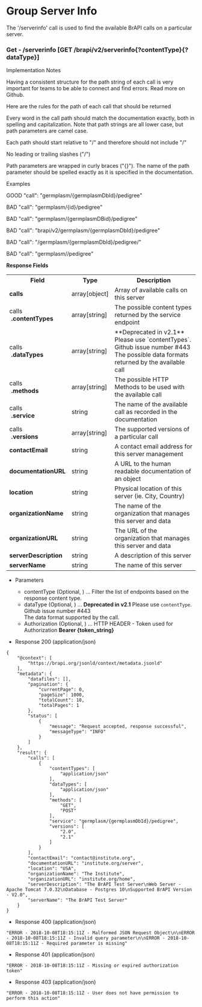 # Group Server Info
The '/serverinfo' call is used to find the available BrAPI calls on a particular server. 





### Get - /serverinfo [GET /brapi/v2/serverinfo{?contentType}{?dataType}]

Implementation Notes

Having a consistent structure for the path string of each call is very 
important for teams to be able to connect and find errors. Read more on Github.

Here are the rules for the path of each call that should be returned

Every word in the call path should match the documentation exactly, both in 
spelling and capitalization. Note that path strings are all lower case, but 
path parameters are camel case.

Each path should start relative to \"/\" and therefore should not include \"/\"

No leading or trailing slashes (\"/\") 

Path parameters are wrapped in curly braces (\"{}\"). The name of the path parameter 
should be spelled exactly as it is specified in the documentation.

Examples 

GOOD   "call": "germplasm/{germplasmDbId}/pedigree" 

BAD    "call": "germplasm/{id}/pedigree"

BAD    "call": "germplasm/{germplasmDBid}/pedigree" 

BAD    "call": "brapi/v2/germplasm/{germplasmDbId}/pedigree" 

BAD    "call": "/germplasm/{germplasmDbId}/pedigree/" 

BAD    "call": "germplasm/<germplasmDbId>/pedigree"



**Response Fields** 

<table>
<tr> <th> Field </th> <th> Type </th> <th> Description </th> </tr> 
<tr><td><span style="font-weight:bold;">calls</span></td><td>array[object]</td><td>Array of available calls on this server</td></tr>
<tr><td>calls<br><span style="font-weight:bold;margin-left:5px">.contentTypes</span></td><td>array[string]</td><td>The possible content types returned by the service endpoint</td></tr>
<tr><td>calls<br><span style="font-weight:bold;margin-left:5px">.dataTypes</span></td><td>array[string]</td><td>**Deprecated in v2.1** Please use `contentTypes`. Github issue number #443  <br/>The possible data formats returned by the available call </td></tr>
<tr><td>calls<br><span style="font-weight:bold;margin-left:5px">.methods</span></td><td>array[string]</td><td>The possible HTTP Methods to be used with the available call</td></tr>
<tr><td>calls<br><span style="font-weight:bold;margin-left:5px">.service</span></td><td>string</td><td>The name of the available call as recorded in the documentation</td></tr>
<tr><td>calls<br><span style="font-weight:bold;margin-left:5px">.versions</span></td><td>array[string]</td><td>The supported versions of a particular call</td></tr>
<tr><td><span style="font-weight:bold;">contactEmail</span></td><td>string</td><td>A contact email address for this server management</td></tr>
<tr><td><span style="font-weight:bold;">documentationURL</span></td><td>string</td><td>A URL to the human readable documentation of an object</td></tr>
<tr><td><span style="font-weight:bold;">location</span></td><td>string</td><td>Physical location of this server (ie. City, Country)</td></tr>
<tr><td><span style="font-weight:bold;">organizationName</span></td><td>string</td><td>The name of the organization that manages this server and data</td></tr>
<tr><td><span style="font-weight:bold;">organizationURL</span></td><td>string</td><td>The URL of the organization that manages this server and data</td></tr>
<tr><td><span style="font-weight:bold;">serverDescription</span></td><td>string</td><td>A description of this server</td></tr>
<tr><td><span style="font-weight:bold;">serverName</span></td><td>string</td><td>The name of this server</td></tr>
</table>


 

+ Parameters
    + contentType (Optional, ) ... Filter the list of endpoints based on the response content type.
    + dataType (Optional, ) ... **Deprecated in v2.1** Please use `contentType`. Github issue number #443<br>The data format supported by the call.
    + Authorization (Optional, ) ... HTTP HEADER - Token used for Authorization <strong> Bearer {token_string} </strong>




+ Response 200 (application/json)
```
{
    "@context": [
        "https://brapi.org/jsonld/context/metadata.jsonld"
    ],
    "metadata": {
        "datafiles": [],
        "pagination": {
            "currentPage": 0,
            "pageSize": 1000,
            "totalCount": 10,
            "totalPages": 1
        },
        "status": [
            {
                "message": "Request accepted, response successful",
                "messageType": "INFO"
            }
        ]
    },
    "result": {
        "calls": [
            {
                "contentTypes": [
                    "application/json"
                ],
                "dataTypes": [
                    "application/json"
                ],
                "methods": [
                    "GET",
                    "POST"
                ],
                "service": "germplasm/{germplasmDbId}/pedigree",
                "versions": [
                    "2.0",
                    "2.1"
                ]
            }
        ],
        "contactEmail": "contact@institute.org",
        "documentationURL": "institute.org/server",
        "location": "USA",
        "organizationName": "The Institute",
        "organizationURL": "institute.org/home",
        "serverDescription": "The BrAPI Test Server\nWeb Server - Apache Tomcat 7.0.32\nDatabase - Postgres 10\nSupported BrAPI Version - V2.0",
        "serverName": "The BrAPI Test Server"
    }
}
```

+ Response 400 (application/json)
```
"ERROR - 2018-10-08T18:15:11Z - Malformed JSON Request Object\n\nERROR - 2018-10-08T18:15:11Z - Invalid query parameter\n\nERROR - 2018-10-08T18:15:11Z - Required parameter is missing"
```

+ Response 401 (application/json)
```
"ERROR - 2018-10-08T18:15:11Z - Missing or expired authorization token"
```

+ Response 403 (application/json)
```
"ERROR - 2018-10-08T18:15:11Z - User does not have permission to perform this action"
```

